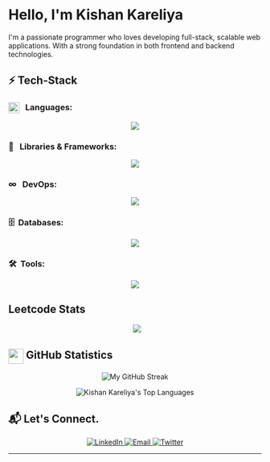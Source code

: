# Hello, I'm Kishan Kareliya 

I'm a passionate programmer who loves developing full-stack, scalable web applications. With a strong foundation in both frontend and backend technologies.

## ⚡️ Tech-Stack

### <img src="https://media2.giphy.com/media/QssGEmpkyEOhBCb7e1/giphy.gif?cid=ecf05e47a0n3gi1bfqntqmob8g9aid1oyj2wr3ds3mg700bl&rid=giphy.gif" width="22px" align="top"/> &nbsp;&nbsp;Languages:

<p align="center">
  <img src="https://skillicons.dev/icons?i=javascript,typescript,c,cpp,python,java,php&theme=dark" />
</p>

### 🧩 &nbsp;&nbsp;Libraries & Frameworks:

<p align="center">
  <img src="https://skillicons.dev/icons?i=tailwind,bootstrap,react,nodejs,express,nextjs,prisma&theme=dark" />
</p>

### ∞ &nbsp; DevOps:

<p align="center">
  <img src="https://skillicons.dev/icons?i=docker,aws,linux&theme=dark" />
</p>

### 🗄️ &nbsp;Databases:

<p align="center">
  <img src="https://skillicons.dev/icons?i=mongo,mysql,postgres,redis&theme=dark" />
</p>

### 🛠️ &nbsp;Tools:

<p align="center">
  <img src="https://skillicons.dev/icons?i=git,github,vscode,bash,postman&theme=dark" />
</p>

## Leetcode Stats
<p align="center">
  <img src="https://leetcard.jacoblin.cool/kishan-kareliya"/>
</p>

## <img src="https://media.giphy.com/media/iY8CRBdQXODJSCERIr/giphy.gif" width="30" height="30" align="top"> GitHub Statistics
<p align="center">
  <img src="https://github-readme-streak-stats-akash-kadlag.vercel.app/?user=kishan-kareliya&theme=vision-friendly-dark&hide_border=true&stroke=0000&background=0D1117" alt="My GitHub Streak"/>
</p>

<p align="center">
  <img alt="Kishan Kareliya's Top Languages" src="https://github-readme-stats.vercel.app/api/top-langs/?username=kishan-kareliya&langs_count=8&count_private=true&layout=compact&theme=vision-friendly-dark&hide_border=true&bg_color=0D1117"/>
<p/>

## 📬 Let's Connect.

<p align="center">
  <a href="https://www.linkedin.com/in/kishan-kareliya/" target="_blank">
    <img src="https://skillicons.dev/icons?i=linkedin&theme=dark" alt="LinkedIn"/>
  </a>
  <a href="mailto:kareliyakishan007@gmail.com" target="_blank">
    <img src="https://skillicons.dev/icons?i=gmail&theme=dark" alt="Email"/>
  </a>
  <a href="https://x.com/kishann__12" target="_blank">
    <img src="https://skillicons.dev/icons?i=twitter&theme=dark" alt="Twitter"/>
  </a>
</p>

---

